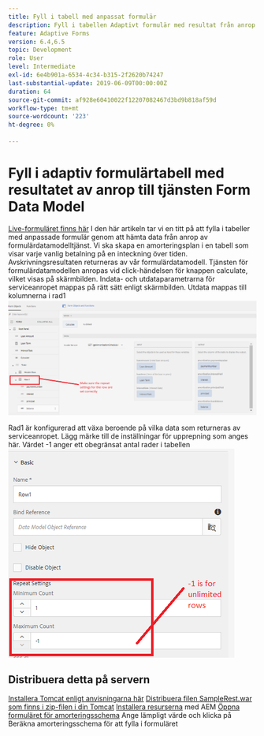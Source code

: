 ```yaml
---
title: Fyll i tabell med anpassat formulär
description: Fyll i tabellen Adaptivt formulär med resultat från anrop till tjänsten Formulärdatamodell
feature: Adaptive Forms
version: 6.4,6.5
topic: Development
role: User
level: Intermediate
exl-id: 6e4b901a-6534-4c34-b315-2f2620b74247
last-substantial-update: 2019-06-09T00:00:00Z
duration: 64
source-git-commit: af928e60410022f12207082467d3bd9b818af59d
workflow-type: tm+mt
source-wordcount: '223'
ht-degree: 0%

---
```


# Fyll i adaptiv formulärtabell med resultatet av anrop till tjänsten Form Data Model

[Live-formuläret finns här](https://forms.enablementadobe.com/content/dam/formsanddocuments/amortization/jcr:content?wcmmode=disabled)
I den här artikeln tar vi en titt på att fylla i tabeller med anpassade formulär genom att hämta data från anrop av formulärdatamodelltjänst. Vi ska skapa en amorteringsplan i en tabell som visar varje vanlig betalning på en inteckning över tiden. Avskrivningsresultaten returneras av vår formulärdatamodell. Tjänsten för formulärdatamodellen anropas vid click-händelsen för knappen calculate, vilket visas på skärmbilden. Indata- och utdataparametrarna för serviceanropet mappas på rätt sätt enligt skärmbilden. Utdata mappas till kolumnerna i rad1
![clickevent](assets/amortization.PNG)

Rad1 är konfigurerad att växa beroende på vilka data som returneras av serviceanropet. Lägg märke till de inställningar för upprepning som anges här. Värdet -1 anger ett obegränsat antal rader i tabellen
![Rad1](assets/rowconfiguration.PNG)

## Distribuera detta på servern

[Installera Tomcat enligt anvisningarna här](/help/forms/ic-print-channel-tutorial/set-up-tomcat.md)
[Distribuera filen SampleRest.war som finns i zip-filen i din Tomcat](assets/sample-rest.zip)
[Installera resurserna](assets/amortizationschedule.zip) med AEM
[Öppna formuläret för amorteringsschema](http://localhost:4502/content/dam/formsanddocuments/amortization/jcr:content?wcmmode=disabled)
Ange lämpligt värde och klicka på Beräkna amorteringsschema för att fylla i formuläret
